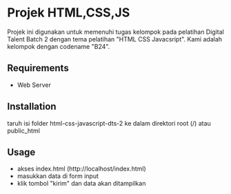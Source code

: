 # Projek HTML,CSS,JS
Projek ini digunakan untuk memenuhi tugas kelompok pada pelatihan Digital Talent Batch 2 dengan tema pelatihan "HTML CSS Javacsript". Kami adalah kelompok dengan codename "B24".


## Requirements
* Web Server


## Installation
taruh isi folder html-css-javascript-dts-2 ke dalam direktori root (/) atau public_html


## Usage
* akses index.html (http://localhost/index.html)
* masukkan data di form input
* klik tombol "kirim" dan data akan ditampilkan